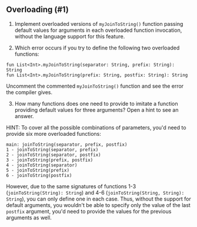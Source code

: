 ## Overloading (#1)

1. Implement overloaded versions of `myJoinToString()` function passing default
values for arguments in each overloaded function invocation, without the 
language support for this feature.

2. Which error occurs if you try to define the following two overloaded functions:

```text
fun List<Int>.myJoinToString(separator: String, prefix: String): String
fun List<Int>.myJoinToString(prefix: String, postfix: String): String
```

Uncomment the commented `myJoinToString()` function and see the error the 
compiler gives.

3. How many functions does one need to provide to imitate a function providing 
default values for three arguments? Open a hint to see an answer. 

HINT: To cover all the possible combinations of parameters, you'd need to
provide six more overloaded functions:

```text
main: joinToString(separator, prefix, postfix)
1 - joinToString(separator, prefix)
2 - joinToString(separator, postfix)
3 - joinToString(prefix, postfix)
4 - joinToString(separator)
5 - joinToString(prefix)
6 - joinToString(postfix)
```

However, due to the same signatures of functions 1-3 (`joinToString(String): String`) 
and 4-6 (`joinToString(String, String): String`), you can only define one in
each case. Thus, without the support for default arguments, you wouldn't be able
to specify only the value of the last `postfix` argument, you'd need to provide
the values for the previous arguments as well.
